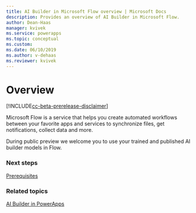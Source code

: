 ```yaml
---
title: AI Builder in Microsoft Flow overview | Microsoft Docs
description: Provides an overview of AI Builder in Microsoft Flow.
author: Dean-Haas
manager: kvivek
ms.service: powerapps
ms.topic: conceptual
ms.custom: 
ms.date: 06/10/2019
ms.author: v-dehaas
ms.reviewer: kvivek
---
```


# Overview

[!INCLUDE[cc-beta-prerelease-disclaimer](./includes/cc-beta-prerelease-disclaimer.md)]

Microsoft Flow is a service that helps you create automated workflows between your favorite apps and services to synchronize files, get notifications, collect data and more.

During public preview we welcome you to use your trained and published AI builder models in Flow.

### Next steps
[Prerequisites](ai-builder-in-flow-prereq.md)

### Related topics
[AI Builder in PowerApps](ai-builder-in-powerapps-overview.md)
